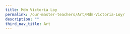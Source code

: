 ```yaml
---
title: Mdm Victoria Loy
permalink: /our-master-teachers/Art/Mdm-Victoria-Loy/
description: ""
third_nav_title: Art
---
```

